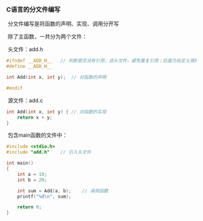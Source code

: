 ### C语言的分文件编写

​	分文件编写是将函数的声明、实现、调用分开写

​	除了主函数，一共分为两个文件：

​	头文件：add.h

```c
#ifndef __ADD_H__	// 判断是否没有引用，该头文件，避免重复引用；后面为自定义得的名字
#define __ADD_H__

int Add(int x, int y);	// 对函数的声明

#endif
```

​	源文件：add.c

```c
int Add(int x, int y) {	// 对函数的实现
	return x + y;
}
```

​	包含main函数的文件中：

```c
#include <stdio.h>
#include "add.h"	// 引入头文件

int main()
{
	int a = 10;
	int b = 20;

	int sum = Add(a, b);	// 调用函数
	printf("%d\n", sum);

	return 0;
}
```

